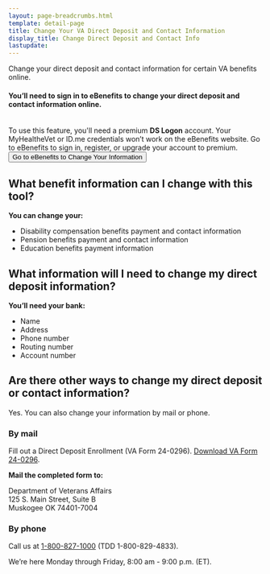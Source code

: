```yaml
---
layout: page-breadcrumbs.html
template: detail-page
title: Change Your VA Direct Deposit and Contact Information
display_title: Change Direct Deposit and Contact Info
lastupdate: 
---
```


<div itemscope itemtype="http://schema.org/FAQPage">
<div itemprop="description" class="va-introtext">

Change your direct deposit and contact information for certain VA benefits online.

</div>

<div class="va-sign-in-alert usa-alert usa-alert-info">
  <div class="usa-alert-body">
    <h4 class="usa-alert-heading">You’ll need to sign in to eBenefits to change your direct deposit and contact information online.</h4>
  <p class="usa-alert-text"><br>
    To use this feature, you'll need a premium <b>DS Logon</b> account. Your MyHealtheVet or ID.me credentials won’t work on the eBenefits website. Go to eBenefits to sign in, register, or upgrade your account to premium.<br>
      <button class="usa-button-primary">Go to eBenefits to Change Your Information</button>
    </p>
  </div>
</div>

<div itemscope itemtype="http://schema.org/Question">

<h2 itemprop="name">What benefit information can I change with this tool?</h2>
<div itemprop="acceptedAnswer" itemscope itemtype="http://schema.org/Answer">
<div itemprop="text">

<b>You can change your:</b>
<ul>
<li>Disability compensation benefits payment and contact information</li>
<li>Pension benefits payment and contact information</li>
<li>Education benefits payment information</li>
</ul>
</div>
</div>
</div>

<div itemscope itemtype="http://schema.org/Question">

<h2 itemprop="name">What information will I need to change my direct deposit information?</h2>
<div itemprop="acceptedAnswer" itemscope itemtype="http://schema.org/Answer">
<div itemprop="text">

<b>You’ll need your bank:</b>

<ul>
<li>Name</li>
<li>Address</li>
<li>Phone number</li>
<li>Routing number</li>
<li>Account number</li>

</div>
</div>
</div>

<div itemscope itemtype="http://schema.org/Question">

<h2 itemprop="name">Are there other ways to change my direct deposit or contact information?</h2>
<div itemprop="acceptedAnswer" itemscope itemtype="http://schema.org/Answer">
<div itemprop="text">

Yes. You can also change your information by mail or phone.

<h3>By mail</h3>

Fill out a Direct Deposit Enrollment (VA Form 24-0296).
<a href="https://www.vba.va.gov/pubs/forms/VBA-24-0296-ARE.pdf">Download VA Form 24-0296</a>.

**Mail the completed form to:**

<p class="va-address-block">
Department of Veterans Affairs<br>
125 S. Main Street, Suite B<br>
Muskogee OK 74401-7004<br>
</p>

<h3>By phone</h3>

Call us at <a href="tel:+18008271000">1-800-827-1000</a> (TDD 1-800-829-4833). 

We’re here Monday through Friday, 8:00 am - 9:00 p.m. (ET).

</div>
</div>
</div>
</div>
